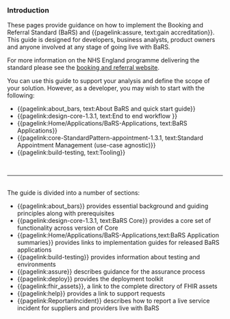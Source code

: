 
### Introduction

These pages provide guidance on how to implement the Booking and Referral Standard (BaRS) and {{pagelink:assure, text:gain accreditation}}. This guide is designed for developers, business analysts, product owners and anyone involved at any stage of going live with BaRS. 

For more information on the NHS England programme delivering the standard please see the <a href="https://digital.nhs.uk/services/booking-and-referral-standard" target="_blank">booking and referral website</a>.

You can use this guide to support your analysis and define the scope of your solution. However, as a developer, you may wish to start with the following:

* {{pagelink:about_bars, text:About BaRS and quick start guide}} 
* {{pagelink:design-core-1.3.1, text:End to end workflow }} 
* {{pagelink:Home/Applications/BaRS-Applications, text:BaRS Applications}} 
* {{pagelink:core-StandardPattern-appointment-1.3.1, text:Standard Appointment Management (use-case agnostic)}}
* {{pagelink:build-testing, text:Tooling}} 

<br>
<hr>
<br>
The guide is divided into a number of sections:

* {{pagelink:about_bars}} provides essential background and guiding principles along with prerequisites
* {{pagelink:design-core-1.3.1, text:BaRS Core}} provides a core set of functionality across version of Core
* {{pagelink:Home/Applications/BaRS-Applications,text:BaRS Application summaries}} provides links to implementation guides for released BaRS applications
* {{pagelink:build-testing}} provides information about testing and environments
* {{pagelink:assure}} describes guidance for the assurance process
* {{pagelink:deploy}} provides the deployment toolkit
* {{pagelink:fhir_assets}}, a link to the complete directory of FHIR assets
* {{pagelink:help}} provides a link to support requests
* {{pagelink:ReportanIncident}} describes how to report a live service incident for suppliers and providers live with BaRS



